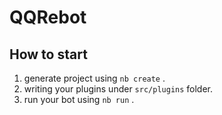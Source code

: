 # QQRebot

## How to start

1. generate project using `nb create` .
2. writing your plugins under `src/plugins` folder.
3. run your bot using `nb run` .
